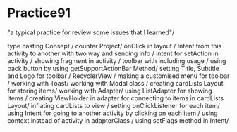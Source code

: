 # Practice91

"a typical practice for review some issues that I learned"/

type casting Consept /
counter	Project/
onClick in layout	/
Intent from this activity to another with two way and sending info	/
intent for setAction in activity	/
showing fragment in activity	/
toolbar with including usage	/
using back button by using getSupportActionBar Method/
setting Title, Subtitle and Logo for toolbar	/
RecyclerView	/
making a customised menu for toolbar	/
working with Toast/
working with Modal class	/
creating cardLists Layout for storing items/
working with Adapter/
using ListAdapter for showing Items	/
creating ViewHolder in adapter for connecting to items in cardLists Layout/
inflating cardLists to view	/
setting onClickListener for each item/
using Intent for going to another activity by clicking on each item	/
using context instead of activity in adapterClass	/
using setFlags method in Intent/
